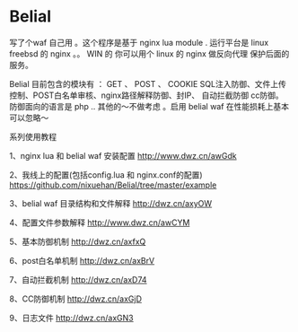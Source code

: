 Belial
======
写了个waf 自己用 。这个程序是基于 nginx lua module .  运行平台是 linux  freebsd 的 nginx 。。 WIN 的 你可以用个 linux 的 nginx 做反向代理 保护后面的服务。

Belial 目前包含的模块有 ： GET 、 POST 、 COOKIE SQL注入防御、文件上传控制、POST白名单审核、nginx路径解释防御、封IP、
自动拦截防御 cc防御。  防御面向的语言是  php .. 其他的～不做考虑 。启用 belial waf 在性能损耗上基本可以忽略～


系列使用教程

1、nginx lua 和 belial waf 安装配置  http://www.dwz.cn/awGdk

2、我线上的配置(包括config.lua 和 nginx.conf的配置)  https://github.com/nixuehan/Belial/tree/master/example

3、belial waf 目录结构和文件解释  http://dwz.cn/axyOW

4、配置文件参数解释 http://www.dwz.cn/awCYM

5、基本防御机制  http://dwz.cn/axfxQ

6、post白名单机制   http://dwz.cn/axBrV

7、自动拦截机制  http://dwz.cn/axD74

8、CC防御机制  http://dwz.cn/axGjD

9、日志文件  http://dwz.cn/axGN3

